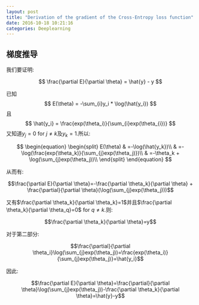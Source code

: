 ```yaml
---
layout: post
title: "Derivation of the gradient of the Cross-Entropy loss function"
date: 2016-10-18 10:21:16
categories: Deeplearning
---
```

## 梯度推导
我们要证明:

$$
\frac{\partial E}{\partial \theta} = \hat{y} - y
$$

已知
$$
E(\theta) = -\sum_{i}y_i * \log(\hat{y_i})
$$
且
$$
\hat{y_i} = \frac{exp(\theta_i)}{\sum_{i}exp(\theta_{i})}
$$
又知道$y_j=0$ for $j\neq k$及$y_k=1$.所以:

$$
\begin{equation}
\begin{split}
E(\theta) & =-\log(\hat{y_k})\\
		  & =-\log(\frac{exp(\theta_k)}{\sum_{j}exp(\theta_j)})\\
		  & =-\theta_k + \log(\sum_{j}exp(\theta_j))\\
\end{split}
\end{equation}
$$

从而有:

$$\frac{\partial E}{\partial \theta}=-\frac{\partial \theta_k}{\partial \theta} + \frac{\partial}{\partial \theta}(\log(\sum_{j}exp(\theta_j)))$$

又有$\frac{\partial \theta_k}{\partial \theta_k}=1$并且$\frac{\partial \theta_k}{\partial \theta_q}=0$ for $q \neq k$.则:

$$\frac{\partial \theta_k}{\partial \theta}=y$$

对于第二部分:

$$\frac{\partial}{\partial \theta_i}\log(\sum_{j}exp(\theta_j))=\frac{exp(\theta_i)}{\sum_{j}exp(\theta_j)}=\hat{y_i}$$

因此:

$$\frac{\partial E}{\partial \theta}=\frac{\partial}{\partial \theta}\log(\sum_{j}exp(\theta_j))-\frac{\partial \theta_k}{\partial \theta}=\hat{y}-y$$